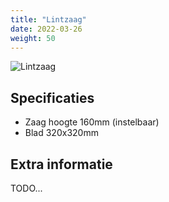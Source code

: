 ```yaml
---
title: "Lintzaag"
date: 2022-03-26
weight: 50
---
```


![Lintzaag](/gereedschappen/images/lintzaag/lintzaag.jpg)


## Specificaties
 * Zaag hoogte 160mm (instelbaar)
 * Blad 320x320mm

## Extra informatie
TODO...
